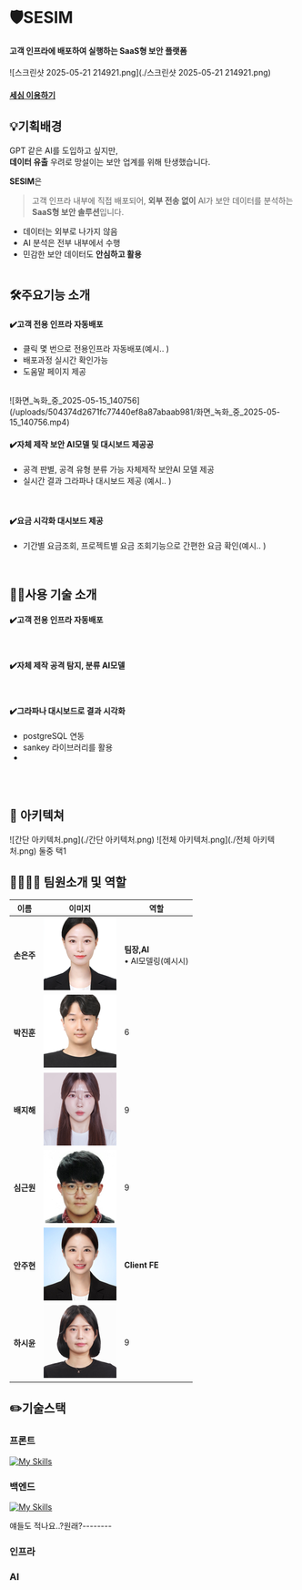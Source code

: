 # 🛡️SESIM
#### 고객 인프라에 배포하여 실행하는 SaaS형 보안 플랫폼 

![스크린샷 2025-05-21 214921.png](./스크린샷 2025-05-21 214921.png)

#### [세심 이용하기](http://www.sesim.site/)   


## 💡기획배경
  
GPT 같은 AI를 도입하고 싶지만,  
**데이터 유출** 우려로 망설이는 보안 업계를 위해 탄생했습니다.

**SESIM**은  
>고객 인프라 내부에 직접 배포되어,  **외부 전송 없이** AI가 보안 데이터를 분석하는  **SaaS형 보안 솔루션**입니다.

- 데이터는 외부로 나가지 않음  
- AI 분석은 전부 내부에서 수행  
- 민감한 보안 데이터도 **안심하고 활용**
<br><br>

## 🛠️주요기능 소개   

#### ✔️고객 전용 인프라 자동배포
- 클릭 몇 번으로 전용인프라 자동배포(예시.. )
- 배포과정 실시간 확인가능
- 도움말 페이지 제공
<br> 
![화면_녹화_중_2025-05-15_140756](/uploads/504374d2671fc77440ef8a87abaab981/화면_녹화_중_2025-05-15_140756.mp4)
<br>

#### ✔️자체 제작 보안 AI모델 및 대시보드 제공공
- 공격 판별, 공격 유형 분류 가능 자체제작 보안AI 모델 제공
- 실시간 결과 그라파나 대시보드 제공 (예시.. ) 
<br>

#### ✔️요금 시각화 대시보드 제공
- 기간별 요금조회, 프로젝트별 요금 조회기능으로 간편한 요금 확인(예시.. ) 


<br>

## 👨‍🔧사용 기술 소개
#### ✔️고객 전용 인프라 자동배포

<br>

#### ✔️자체 제작 공격 탐지, 분류 AI모델
<br>

#### ✔️그라파나 대시보드로 결과 시각화
- postgreSQL 연동
- sankey 라이브러리를 활용
- 
<br>
<br>

## 📐 아키텍쳐
![간단 아키텍처.png](./간단 아키텍처.png)
![전체 아키텍처.png](./전체 아키텍처.png)
둘중 택1
<br>


## 👨‍👩‍👧‍👦 팀원소개 및 역할 
| 이름 | 이미지 | 역할 |
| --- | ------------- | --------------------------------------------------------------------------------------- |
| **손은주**| ![image.png](./image.png) | **팀장,AI** <br> • AI모델링(예시시)|
| **박진훈** | ![image-5.png](./image-5.png) | 6 |
| **배지해** | ![image-2.png](./image-2.png) | 9 |
| **심근원** | ![image-4.png](./image-4.png) | 9 |
| **안주현** | ![image-3.png](./image-3.png)| **Client FE** <br> |
| **하시윤** | ![image-1.png](./image-1.png) | 9 |


## ✏️기술스택

### 프론트
[![My Skills](https://skillicons.dev/icons?i=ts,react,tailwind,redux,grafana)](https://skillicons.dev)

### 백엔드
[![My Skills](https://skillicons.dev/icons?i=java,mysql,postgresql,spring)](https://skillicons.dev)


얘들도 적나요..?원래?--------
### 인프라

### AI






